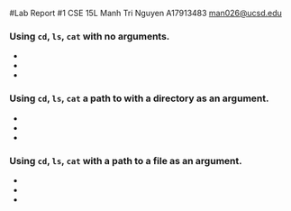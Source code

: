 #Lab Report #1
CSE 15L  Manh Tri Nguyen  A17913483  man026@ucsd.edu

### Using `cd`, `ls`, `cat` with no arguments.
-
-
-

### Using `cd`, `ls`, `cat` a path to with a directory as an argument.
-
-
-

### Using `cd`, `ls`, `cat` with a path to a file as an argument.
-
-
-
